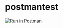 # postmantest

[![Run in Postman](https://run.pstmn.io/button.svg)](https://toothapps-partners.postman.co/collection/29045362-8389acc2-2ad3-4830-bee0-d0f7e8c1bf33?source=rip_markdown)
